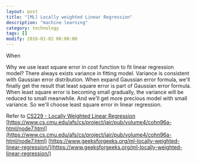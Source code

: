 ```yaml
---
layout: post
title: "[ML] Locally weighted Linear Regression"
description: "machine learning"
category: technology
tags: []
modify: 2016-01-02 00:00:00
---
```

   When 
   
   
   Why we use least square error in cost function to fit linear regression model? 
   There always exists variance in fitting model. Variance is consistent with Gaussian error 
 distribution. When expand Gaussian error formula, we'll finally get the result that least square
 error is part of Gaussian error formula. When least square error is becoming small gradually, 
 the variance will be reduced to small meanwhile. And we'll get more precious model with small 
 variance. So we'll choose least square error in linear regression. 
     
 
 Refer to [CS229 - Locally Weighted Linear Regression](https://www.youtube.com/watch?v=het9HFqo1TQ&t=1245s)
 [https://www.cs.cmu.edu/afs/cs/project/jair/pub/volume4/cohn96a-html/node7.html](https://www.cs.cmu.edu/afs/cs/project/jair/pub/volume4/cohn96a-html/node7.html)
 [https://www.geeksforgeeks.org/ml-locally-weighted-linear-regression/](https://www.geeksforgeeks.org/ml-locally-weighted-linear-regression/)
   
   
       
